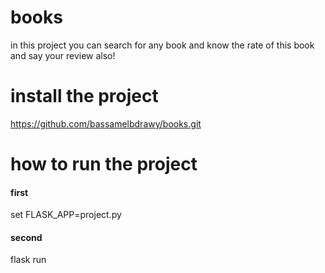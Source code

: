 # books

in this project you can search for any book and know the rate of this book and say your review also!

# install the project
https://github.com/bassamelbdrawy/books.git
# how to run the project
#### first 
set FLASK_APP=project.py
#### second
flask run
